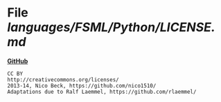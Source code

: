 # File _languages/FSML/Python/LICENSE.md_
**[GitHub](https://github.com/softlang/yas/blob/master/languages/FSML/Python/LICENSE.md)**
```
CC BY
http://creativecommons.org/licenses/
2013-14, Nico Beck, https://github.com/nico1510/
Adaptations due to Ralf Laemmel, https://github.com/rlaemmel/

```
